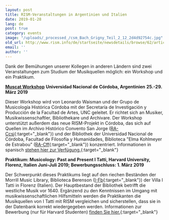 ```yaml
---
layout: post
title: RISM-Veranstaltungen in Argentinien und Italien
date: 2019-01-28
lang: de
post: true
category: events
image: "/uploads/_processed_/csm_Bach_Grigny_Teil_2_12_2d4d92754c.jpg"
old_url: http://www.rism.info/de/startseite/newsdetails/browse/62/article/64/upcoming-rism-events-in-argentina-and-italy.html
email: ''
author: ''
---
```



Dank der Bemühungen unserer Kollegen in anderen Ländern sind zwei Veranstaltungen zum Studium der Musikquellen möglich: ein Workshop und ein Praktikum.

[**Muscat Workshop**](/de/community/muscat.html#c3451 "Öffnet internen Link im aktuellen Fenster")
**Universidad Nacional de Córdoba, Argentinien**
**25.-29. März 2019**

Dieser Workshop wird von Leonardo Waisman und der Grupo de Musicología Histórica Córdoba mit der Secretaría de Investigación y Producción de la Facultad de Artes, UNC geleitet. Er richtet sich an Musiker, Musikwissenschaftler, Bibliothekare und Archivare. Der Workshop unterstützt außerdem das neue RISM-Projekt in Córdoba, das sich auf Quellen im Archivo Histórico Convento San Jorge ([RA-Ccsj](https://opac.rism.info/metaopac/perma.do?v=rism&q=-1%3d%22ks51001614%22){:target="_blank"}) und der Bibliothek der Universidad Nacional de Córdoba, Facultad de Filosofía y Humanidades, Biblioteca "Elma Kohlmeyer de Estrabou" ([RA-Cff](https://opac.rism.info/metaopac/perma.do?v=rism&q=-1%3d%22ks51000008%22){:target="_blank"}) konzentriert. Informationen in spanisch [stehen hier zur Verfügung.](http://artes.unc.edu.ar/primer-seminario-argentino-de-capacitacion-en-catalogacion-musical-con-muscat-rism/){:target="_blank"}


**Praktikum: Musicology: Past and Present
I Tatti, Harvard University, Florenz, Italien
Juni-Juli 2019; Bewerbungsschluss: 1. März 2019**

Der Schwerpunkt dieses Praktikums liegt auf den riechen Beständen der Morrill Music Library, Biblioteca Berenson ([I-Fb](https://opac.rism.info/metaopac/perma.do;jsessionid=6A8D39A7A923D2A7A28903E0DEF1BC98.touch01?v=rism&q=-1%3d%22ks30004727%22&Language=en){:target="_blank"}) der Villa I Tatti in Florenz (Italien). Der Hauptbestand der Bibliothek betrifft die westliche Musik vor 1640. Ergänzend zu den Kenntnissen im Umgang mit musikwissenschaftlichen Hilfsmitteln werden die Praktikanten die Musikquellen von I Tatti mit RISM vergleichen und sicherstellen, dass sie in der Datenbank korrekt wiedergegeben werden. Informationen zur Bewerbung (nur für Harvard Studenten) [finden Sie hier.](https://itatti.harvard.edu/internships){:target="_blank"}





<script type="text/javascript">var switchTo5x=true;</script><script type="text/javascript" src="http://w.sharethis.com/button/buttons.js"></script><script type="text/javascript">stLight.options({publisher: "9b601438-1ce1-49d8-bfd7-9cff5df54c17", doNotHash: false, doNotCopy: false, hashAddressBar: false});</script>